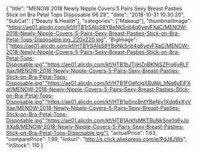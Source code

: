 {
	"title": "MENOW 2018 Newly Nipple Covers 5 Pairs Sexy Breast Pasties Stick on Bra Petal Tops Disposable 06.29",
	"date": "2018-10-31 10:30:20",
	"SubCat": ["Beauty & Health"],
	"categories": ["Makeup"],
	"thumbnailImage": "https://ae01.alicdn.com/kf/HTB1rSAIsS8YBeNkSnb4q6yevFXaC/MENOW-2018-Newly-Nipple-Covers-5-Pairs-Sexy-Breast-Pasties-Stick-on-Bra-Petal-Tops-Disposable.jpg_220x220.jpg",
	"BigImage": ["https://ae01.alicdn.com/kf/HTB1rSAIsS8YBeNkSnb4q6yevFXaC/MENOW-2018-Newly-Nipple-Covers-5-Pairs-Sexy-Breast-Pasties-Stick-on-Bra-Petal-Tops-Disposable.jpg","https://ae01.alicdn.com/kf/HTB1bJTijHZnBKNjSZFrq6yRLFXax/MENOW-2018-Newly-Nipple-Covers-5-Pairs-Sexy-Breast-Pasties-Stick-on-Bra-Petal-Tops-Disposable.jpg","https://ae01.alicdn.com/kf/HTB1FOefclgXBuNjt_hNq6yEiFXaf/MENOW-2018-Newly-Nipple-Covers-5-Pairs-Sexy-Breast-Pasties-Stick-on-Bra-Petal-Tops-Disposable.jpg","https://ae01.alicdn.com/kf/HTB1p0ncBntYBeNjy1Xdq6xXyVXae/MENOW-2018-Newly-Nipple-Covers-5-Pairs-Sexy-Breast-Pasties-Stick-on-Bra-Petal-Tops-Disposable.jpg","https://ae01.alicdn.com/kf/HTB1ArkfsMKTBuNkSne1q6yJoXXaB/MENOW-2018-Newly-Nipple-Covers-5-Pairs-Sexy-Breast-Pasties-Stick-on-Bra-Petal-Tops-Disposable.jpg"],
	"actualPrice": 1.63,
	"comparePrice": 1.99,
	"linkurl": "http://s.click.aliexpress.com/e/PdJ8JWs",
	"inStock": 110
}
